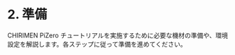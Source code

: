 # 2. 準備
CHIRIMEN PiZero チュートリアルを実施するために必要な機材の準備や、環境設定を解説します。各ステップに従って準備を進めてください。
<!--
必要な電子パーツ類の部材を一式揃えた、CHIRIMENスターターキットの頒布がされている場合、それを利用すると便利です。
-->
